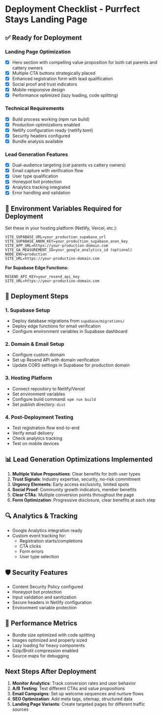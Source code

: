 # Deployment Checklist - Purrfect Stays Landing Page

## ✅ Ready for Deployment

### Landing Page Optimization
- [x] Hero section with compelling value proposition for both cat parents and cattery owners
- [x] Multiple CTA buttons strategically placed
- [x] Enhanced registration form with lead qualification
- [x] Social proof and trust indicators
- [x] Mobile-responsive design
- [x] Performance optimized (lazy loading, code splitting)

### Technical Requirements
- [x] Build process working (npm run build)
- [x] Production optimizations enabled
- [x] Netlify configuration ready (netlify.toml)
- [x] Security headers configured
- [x] Bundle analysis available

### Lead Generation Features
- [x] Dual-audience targeting (cat parents vs cattery owners)
- [x] Email capture with verification flow
- [x] User type qualification
- [x] Honeypot bot protection
- [x] Analytics tracking integrated
- [x] Error handling and validation

## 🔧 Environment Variables Required for Deployment

Set these in your hosting platform (Netlify, Vercel, etc.):

```
VITE_SUPABASE_URL=your_production_supabase_url
VITE_SUPABASE_ANON_KEY=your_production_supabase_anon_key
VITE_APP_URL=https://your-production-domain.com
VITE_GA_MEASUREMENT_ID=your_google_analytics_id (optional)
NODE_ENV=production
SITE_URL=https://your-production-domain.com
```

**For Supabase Edge Functions:**
```
RESEND_API_KEY=your_resend_api_key
SITE_URL=https://your-production-domain.com
```

## 🚀 Deployment Steps

### 1. Supabase Setup
- Deploy database migrations from `supabase/migrations/`
- Deploy edge functions for email verification
- Configure environment variables in Supabase dashboard

### 2. Domain & Email Setup
- Configure custom domain
- Set up Resend API with domain verification
- Update CORS settings in Supabase for production domain

### 3. Hosting Platform
- Connect repository to Netlify/Vercel
- Set environment variables
- Configure build command: `npm run build`
- Set publish directory: `dist`

### 4. Post-Deployment Testing
- Test registration flow end-to-end
- Verify email delivery
- Check analytics tracking
- Test on mobile devices

## 📊 Lead Generation Optimizations Implemented

1. **Multiple Value Propositions**: Clear benefits for both user types
2. **Trust Signals**: Industry expertise, security, no-risk commitment
3. **Urgency Elements**: Early access exclusivity, limited spots
4. **Social Proof**: Community growth indicators, member benefits
5. **Clear CTAs**: Multiple conversion points throughout the page
6. **Form Optimization**: Progressive disclosure, clear benefits at each step

## 🔍 Analytics & Tracking

- Google Analytics integration ready
- Custom event tracking for:
  - Registration starts/completions
  - CTA clicks
  - Form errors
  - User type selection

## 🛡️ Security Features

- Content Security Policy configured
- Honeypot bot protection
- Input validation and sanitization
- Secure headers in Netlify configuration
- Environment variable protection

## 📱 Performance Metrics

- Bundle size optimized with code splitting
- Images optimized and properly sized
- Lazy loading for heavy components
- Gzip/Brotli compression enabled
- Source maps for debugging

## Next Steps After Deployment

1. **Monitor Analytics**: Track conversion rates and user behavior
2. **A/B Testing**: Test different CTAs and value propositions
3. **Email Campaigns**: Set up welcome sequences and nurture flows
4. **SEO Optimization**: Add meta tags, sitemap, structured data
5. **Landing Page Variants**: Create targeted pages for different traffic sources